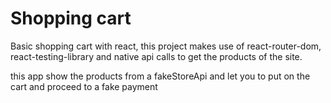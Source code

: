 # Shopping cart

Basic shopping cart with react,
this project makes use of react-router-dom, react-testing-library and
native api calls to get the products of the site.

this app show the products from a fakeStoreApi and let you to put on the cart
and proceed to a fake payment

